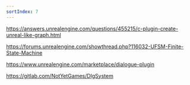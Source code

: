```yaml
---
sortIndex: 7
---
```


<https://answers.unrealengine.com/questions/455215/c-plugin-create-unreal-like-graph.html>

<https://forums.unrealengine.com/showthread.php?116032-UFSM-Finite-State-Machine>

<https://www.unrealengine.com/marketplace/dialogue-plugin>

<https://gitlab.com/NotYetGames/DlgSystem>
